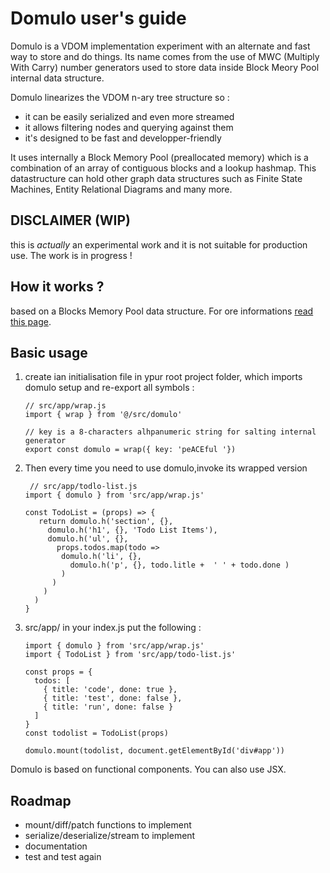
# Domulo user's guide

Domulo is a VDOM implementation experiment with an alternate and fast way to store and do things. Its name comes from the use of MWC (Multiply With Carry) number generators used to store data inside Block Meory Pool internal data structure.

Domulo linearizes the VDOM n-ary tree structure so :

- it can be easily serialized and even more streamed
- it allows filtering nodes and querying against them
- it's designed to be fast and developper-friendly

It uses internally a Block Memory Pool (preallocated memory) which is a combination of an array of contiguous blocks and a lookup hashmap. This datastructure can hold other graph data structures such as Finite State Machines, Entity Relational Diagrams and many more.

## DISCLAIMER (WIP)

this is *actually* an experimental work and it is not suitable for production use. The work is in progress !

## How it works ?

based on a Blocks Memory Pool data structure. For ore informations [read this page](./guide/vdom-internals.md).

## Basic usage

1. create ian initialisation file in ypur root project folder, which imports domulo setup and re-export all symbols :

    ```
    // src/app/wrap.js
    import { wrap } from '@/src/domulo'
    
    // key is a 8-characters alhpanumeric string for salting internal generator
    export const domulo = wrap({ key: 'peACEful '})
    ```

2. Then every time you need to use domulo,invoke its wrapped version

    ```
     // src/app/todlo-list.js
    import { domulo } from 'src/app/wrap.js'

    const TodoList = (props) => {
       return domulo.h('section', {},
         domulo.h('h1', {}, 'Todo List Items'),
         domulo.h('ul', {},
           props.todos.map(todo =>
            domulo.h('li', {},
              domulo.h('p', {}, todo.litle +  ' ' + todo.done )
            )
          )
        )
      )
    }
    ```

3. src/app/ in your index.js put the following :

    ```
    import { domulo } from 'src/app/wrap.js'
    import { TodoList } from 'src/app/todo-list.js'

    const props = {
      todos: [
        { title: 'code', done: true },
        { title: 'test', done: false },
        { title: 'run', done: false }
      ]
    }
    const todolist = TodoList(props)

    domulo.mount(todolist, document.getElementById('div#app'))
    ```

Domulo is based on functional components. You can also use JSX.

## Roadmap

* mount/diff/patch functions to implement
* serialize/deserialize/stream to implement
* documentation
* test and test again


